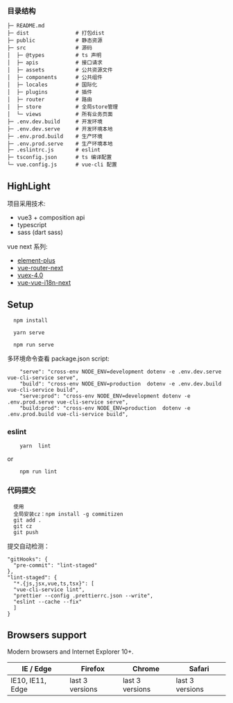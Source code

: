 ### 目录结构

```
├─ README.md
├─ dist               # 打包dist
├─ public             # 静态资源
├─ src                # 源码
│  ├─ @types          # ts 声明
│  ├─ apis            # 接口请求
│  ├─ assets          # 公共资源文件
│  ├─ components      # 公共组件
│  ├─ locales         # 国际化
│  ├─ plugins         # 插件
│  ├─ router          # 路由
│  ├─ store           # 全局store管理
│  └─ views           # 所有业务页面
├─ .env.dev.build     # 开发环境
├─ .env.dev.serve     # 开发环境本地
├─ .env.prod.build    # 生产环境
├─ .env.prod.serve    # 生产环境本地
├─ .eslintrc.js       # eslint
├─ tsconfig.json      # ts 编译配置
└─ vue.config.js      # vue-cli 配置

```

## HighLight

项目采用技术:

- vue3 + composition api
- typescript
- sass (dart sass)

vue next 系列:

- [element-plus](https://github.com/element-plus/element-plus)
- [vue-router-next](https://github.com/vuejs/vue-router-next)
- [vuex-4.0](https://github.com/vuejs/vuex)
- [vue-vue-i18n-next](https://github.com/panter/vue-i18next)

## Setup

```shell
  npm install
```

```shell
  yarn serve
```

```shell
  npm run serve
```

多环境命令查看 package.json script:

```shell
    "serve": "cross-env NODE_ENV=development dotenv -e .env.dev.serve vue-cli-service serve",
    "build": "cross-env NODE_ENV=production  dotenv -e .env.dev.build vue-cli-service build",
    "serve:prod": "cross-env NODE_ENV=development dotenv -e .env.prod.serve vue-cli-service serve",
    "build:prod": "cross-env NODE_ENV=production  dotenv -e .env.prod.build vue-cli-service build",
```

### eslint

```shell
    yarn  lint
```

or

```shell
    npm run lint
```
### 代码提交

```shell
  使用
  全局安装cz：npm install -g commitizen
  git add .
  git cz     
  git push
```
提交自动检测：

```shell
"gitHooks": {
  "pre-commit": "lint-staged"
},
"lint-staged": {
  "*.{js,jsx,vue,ts,tsx}": [
  "vue-cli-service lint",
  "prettier --config .prettierrc.json --write",
  "eslint --cache --fix"
  ]
}
```

## Browsers support

Modern browsers and Internet Explorer 10+.

| IE / Edge | Firefox | Chrome | Safari |
| - | - | - | - |
| IE10, IE11, Edge | last 3 versions | last 3 versions | last 3 versions |  

